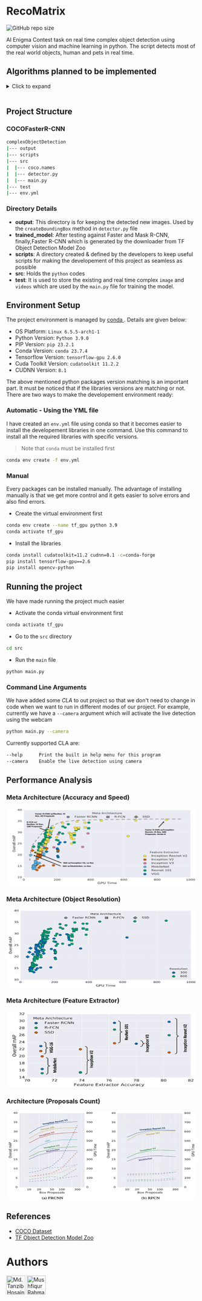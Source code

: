 # RecoMatrix

![GitHub repo size](https://img.shields.io/github/repo-size/Abir-Tx/RecoMatrix)


AI Enigma Contest task on real time complex object detection using computer vision and machine learning in python. The script detects most of the real world objects, human and pets in real time. 

## Algorithms planned to be implemented

<details>
<summary>Click to expand</summary>

- [x] Faster R-CNN
- [x] R-FCN
- [x] SSD

</details>
<br>

## Project Structure

### COCOFasterR-CNN

```bash
complexObjectDetection
|--- output
|--- scripts
|--- src
|  |--- coco.names
|  |--- detector.py
|  |--- main.py
|--- test
|--- env.yml

```

### Directory Details

- **output**: This directory is for keeping the detected new images. Used by the `createBoundingBox` method in `detector.py` file
- **trained_model**: After testing against Faster and Mask R-CNN, finally,Faster R-CNN which is generated by the downloader from TF Object Detection Model Zoo
- **scripts**: A directory created & defined by the developers to keep useful scripts for making the developement of this project as seamless as possible
- **src**: Holds the `python` codes
- **test**: It is used to store the existing and real time complex `image` and `videos` which are used by the `main.py` file for training the model.

## Environment Setup

The project environment is managed by [ conda ](https://docs.conda.io/projects/miniconda/en/latest/). Details are given below:

- OS Platform: `Linux 6.5.5-arch1-1`
- Python Version: `Python 3.9.0`
- PIP Version: `pip 23.2.1`
- Conda Version: `conda 23.7.4`
- Tensorflow Version: `tensorflow-gpu 2.6.0`
- Cuda Toolkit Version: `cudatoolkit 11.2.2`
- CUDNN Version: `8.1`

The above mentioned python packages version matching is an important part. It must be noticed that if the libraries versions are matching or not. There are two ways to make the developement environment ready:

### Automatic - Using the YML file

I have created an `env.yml` file using conda so that it becomes easier to install the developement libraries in one command. Use this command to install all the required libraries with specific versions.

> Note that `conda` must be installed first

```bash
conda env create -f env.yml
```

### Manual

Every packages can be installed manually. The advantage of installing manually is that we get more control and it gets easier to solve errors and also find errors.

- Create the virtual environment first

```bash
conda env create --name tf_gpu python 3.9
conda activate tf_gpu
```

- Install the libraries

```bash
conda install cudatoolkit=11.2 cudnn=8.1 -c=conda-forge
pip install tensorflow-gpu==2.6
pip install opencv-python
```

## Running the project

We have made running the project much easier

- Activate the conda virtual environment first

```bash
conda activate tf_gpu
```

- Go to the `src` directory

```bash
cd src
```

- Run the `main` file

```bash
python main.py
```

### Command Line Arguments

We have added some _CLA_ to out project so that we don't need to change in code when we want to run in different modes of our project. For example, currently we have a `--camera` argument which will activate the live detection using the webcam

```bash
python main.py --camera
```

Currently supported CLA are:

```bash
--help      Print the built in help menu for this program
--camera    Enable the live detection using camera
```

## Performance Analysis

### Meta Architecture (Accuracy and Speed)

![Meta Architecture](./resources/graphs/Picture1.png)

### Meta Architecture (Object Resolution)

![Meta Architecture (Object Resolution)](./resources/graphs/Picture2.png)

### Meta Architecture (Feature Extractor)

![Meta Architecture (Feature Extractor)](./resources/graphs/Picture3.png)

### Architecture (Proposals Count)

![Architecture (Proposals Count)](./resources/graphs/Picture4.png)


## References

- [COCO Dataset](https://cocodataset.org/#home)
- [TF Object Detection Model Zoo](https://github.com/tensorflow/models/blob/master/research/object_detection/g3doc/tf2_detection_zoo.md)

# Authors

<a href="https://github.com/karit7"><img src="https://avatars.githubusercontent.com/u/120469589?v=4" width="50" height="50" title="Md. Tanzib Hosain" /></a> <a href="https://github.com/abir-tx"><img src="https://avatars.githubusercontent.com/u/28858998?v=4" width="50" height="50" title="Mushfiqur Rahman Abir"/></a>
